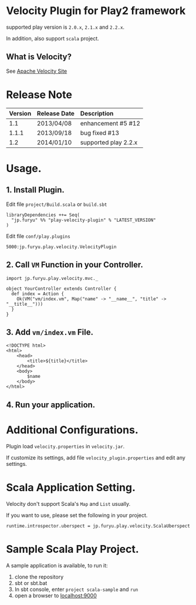 # Velocity Plugin for Play2 framework

supported play version is ```2.0.x```, ```2.1.x``` and ```2.2.x```.

In addition, also support `scala` project.

## What is Velocity?

See [Apache Velocity Site](http://velocity.apache.org/)

# Release Note

| Version | Release Date | Description |
|:----------|:----------|:------------|
| 1.1 | 2013/04/08 | enhancement #5 #12 |
| 1.1.1 | 2013/09/18 | bug fixed #13 |
| 1.2 | 2014/01/10 | supported play 2.2.x |

# Usage.

## 1. Install Plugin.

Edit file `project/Build.scala` or `build.sbt`

```
libraryDependencies ++= Seq(
  "jp.furyu" %% "play-velocity-plugin" % "LATEST_VERSION"
)
```

Edit file `conf/play.plugins`

```
5000:jp.furyu.play.velocity.VelocityPlugin
```

## 2. Call `VM` Function in your Controller.

```
import jp.furyu.play.velocity.mvc._

object YourController extends Controller {
  def index = Action {
    Ok(VM("vm/index.vm", Map("name" -> "__name__", "title" -> "__title__")))
  }
}
```

## 3. Add `vm/index.vm` File.

```
<!DOCTYPE html>
<html>
    <head>
        <title>${title}</title>
    </head>
    <body>
        $name
    </body>
</html>
```

## 4. Run your application.

# Additional Configurations.

Plugin load `velocity.properties` in `velocity.jar`.

If customize its settings, add file `velocity_plugin.properties` and edit any settings.

# Scala Application Setting.

Velocity don't support Scala's ```Map``` and ```List``` usually.

If you want to use, please set the following in your project.

```
runtime.introspector.uberspect = jp.furyu.play.velocity.ScalaUberspect
```

# Sample Scala Play Project.

A sample application is available, to run it:

1. clone the repository
2. sbt or sbt.bat
3. In sbt console, enter `project scala-sample` and `run`
4. open a browser to [localhost:9000](http://localhost:9000)
